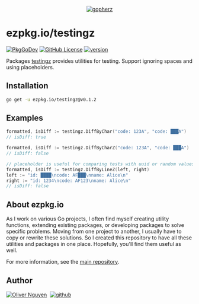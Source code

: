 <div align="center">

[![gopherz](https://ezpkg.io/_/gopherz.svg)](https://ezpkg.io)

</div>

# ezpkg.io/testingz

[![PkgGoDev](https://pkg.go.dev/badge/ezpkg.io/testingz)](https://pkg.go.dev/ezpkg.io/testingz)
[![GitHub License](https://img.shields.io/github/license/ezpkg/testingz)](https://github.com/ezpkg/testingz/tree/main/LICENSE)
[![version](https://img.shields.io/github/v/tag/ezpkg/testingz?label=version)](https://pkg.go.dev/ezpkg.io/testingz?tab=versions)

Packages [testingz](https://pkg.go.dev/ezpkg.io/testingz) provides utilities for testing. Support ignoring spaces and using placeholders.

## Installation

```sh
go get -u ezpkg.io/testingz@v0.1.2
```

## Examples

```go
formatted, isDiff := testingz.DiffByChar("code: 123A", "code: ███A")
// isDiff: true

formatted, isDiff := testingz.DiffByCharZ("code: 123A", "code: ███A")
// isDiff: false

// placeholder is useful for comparing tests with uuid or random values
formatted, isDiff := testingz.DiffByLineZ(left, right)
left := "id: ████\ncode: AF███\nname: Alice\n"
right := "id: 1234\ncode: AF123\nname: Alice\n"
// isDiff: false
```

## About ezpkg.io

As I work on various Go projects, I often find myself creating utility functions, extending existing packages, or developing packages to solve specific problems. Moving from one project to another, I usually have to copy or rewrite these solutions. So I created this repository to have all these utilities and packages in one place. Hopefully, you'll find them useful as well.

For more information, see the [main repository](https://github.com/ezpkg/ezpkg).

## Author

[![Oliver Nguyen](https://olivernguyen.io/_/badge.svg)](https://olivernguyen.io)&nbsp;&nbsp;[![github](https://img.shields.io/badge/GitHub-100000?style=for-the-badge&logo=github&logoColor=white)](https://github.com/iOliverNguyen)
